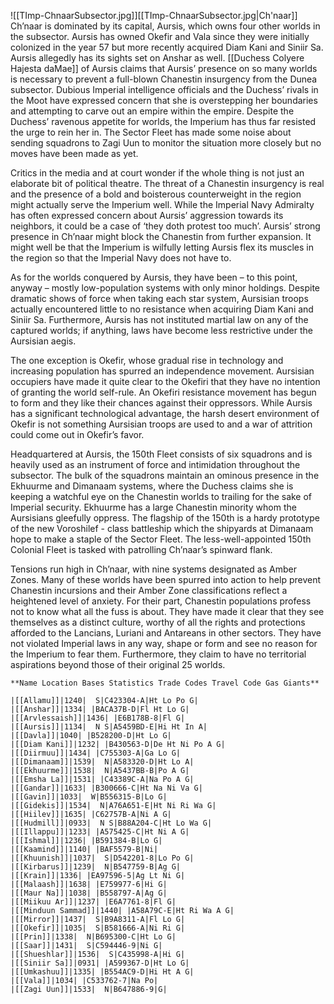 ![[TImp-ChnaarSubsector.jpg]][[TImp-ChnaarSubsector.jpg|Ch'naar]]
Ch’naar is dominated by its capital, Aursis, which owns four other worlds in the subsector. Aursis has owned Okefir and Vala since they were initially colonized in the year 57 but more recently acquired Diam Kani and Siniir Sa. Aursis allegedly has its sights set on Anshar as well. [[Duchess Colyere Hajesta daMae]] of Aursis claims that Aursis’ presence on so many worlds is necessary to prevent a full-blown Chanestin insurgency from the Dunea subsector. Dubious Imperial intelligence officials and the Duchess’ rivals in the Moot have expressed concern that she is overstepping her boundaries and attempting to carve out an empire within the empire. Despite the Duchess’ ravenous appetite for worlds, the Imperium has thus far resisted the urge to rein her in. The Sector Fleet has made some noise about sending squadrons to Zagi Uun to monitor the situation more closely but no moves have been made as yet.

Critics in the media and at court wonder if the whole thing is not just an elaborate bit of political theatre. The threat of a Chanestin insurgency is real and the presence of a bold and boisterous counterweight in the region might actually serve the Imperium well. While the Imperial Navy Admiralty has often expressed concern about Aursis’ aggression towards its neighbors, it could be a case of ‘they doth protest too much’. Aursis’ strong presence in Ch’naar might block the Chanestin from further expansion. It might well be that the Imperium is wilfully letting Aursis flex its muscles in the region so that the Imperial Navy does not have to.

As for the worlds conquered by Aursis, they have been – to this point, anyway – mostly low-population systems with only minor holdings. Despite dramatic shows of force when taking each star system, Aursisian troops actually encountered little to no resistance when acquiring Diam Kani and Siniir Sa. Furthermore, Aursis has not instituted martial law on any of the captured worlds; if anything, laws have become less restrictive under the Aursisian aegis.

The one exception is Okefir, whose gradual rise in technology and increasing population has spurred an independence movement. Aursisian occupiers have made it quite clear to the Okefiri that they have no intention of granting the world self-rule. An Okefiri resistance movement has begun to form and they like their chances against their oppressors. While Aursis has a significant technological advantage, the harsh desert environment of Okefir is not something Aursisian troops are used to and a war of attrition could come out in Okefir’s favor.

Headquartered at Aursis, the 150th Fleet consists of six squadrons and is heavily used as an instrument of force and intimidation throughout the subsector. The bulk of the squadrons maintain an ominous presence in the Ekhuurme and Dimanaam systems, where the Duchess claims she is keeping a watchful eye on the Chanestin worlds to trailing for the sake of Imperial security. Ekhuurme has a large Chanestin minority whom the Aursisians gleefully oppress. The flagship of the 150th is a hardy prototype of the new Voroshilef - class battleship which the shipyards at Dimanaam hope to make a staple of the Sector Fleet. The less-well-appointed 150th Colonial Fleet is tasked with patrolling Ch’naar’s spinward flank.

Tensions run high in Ch’naar, with nine systems designated as Amber Zones. Many of these worlds have been spurred into action to help prevent Chanestin incursions and their Amber Zone classifications reflect a heightened level of anxiety. For their part, Chanestin populations profess not to know what all the fuss is about. They have made it clear that they see themselves as a distinct culture, worthy of all the rights and protections afforded to the Lancians, Luriani and Antareans in other sectors. They have not violated Imperial laws in any way, shape or form and see no reason for the Imperium to fear them. Furthermore, they claim to have no territorial aspirations beyond those of their original 25 worlds.

```
**Name Location Bases Statistics Trade Codes Travel Code Gas Giants**

|[[Allamu]]|1240|  S|C423304-A|Ht Lo Po G|
|[[Anshar]]|1334| |BACA37B-D|Fl Ht Lo G|
|[[Arvlessaish]]|1436| |E6B178B-8|Fl G|
|[[Aursis]]|1134|  N S|A5459BD-E|Hi Ht In A|
|[[Davla]]|1040| |B528200-D|Ht Lo G|
|[[Diam Kani]]|1232| |B430563-D|De Ht Ni Po A G|
|[[Diirmuu]]|1434| |C755303-A|Ga Lo G|
|[[Dimanaam]]|1539|  N|A583320-D|Ht Lo A|
|[[Ekhuurme]]|1538|  N|A5437BB-B|Po A G|
|[[Emsha La]]|1531| |C43389C-A|Na Po A G|
|[[Gandar]]|1633| |B300666-C|Ht Na Ni Va G|
|[[Gavin]]|1033|  W|B556315-B|Lo G|
|[[Gidekis]]|1534|  N|A76A651-E|Ht Ni Ri Wa G|
|[[Hiilev]]|1635| |C62757B-A|Ni A G|
|[[Hudmill]]|0933|  N S|B88A204-C|Ht Lo Wa G|
|[[Illappu]]|1233| |A575425-C|Ht Ni A G|
|[[Ishmal]]|1236| |B591384-B|Lo G|
|[[Kaamind]]|1140| |BAF5579-B|Ni|
|[[Khuunish]]|1037|  S|D542201-8|Lo Po G|
|[[Kirbarus]]|1239|  N|B547759-B|Ag G|
|[[Krain]]|1336| |EA97596-5|Ag Lt Ni G|
|[[Malaash]]|1638| |E759977-6|Hi G|
|[[Maur Na]]|1038| |B558797-A|Ag G|
|[[Miikuu Ar]]|1237| |E6A7761-8|Fl G|
|[[Minduun Sammad]]|1440| |A58A79C-E|Ht Ri Wa A G|
|[[Mirror]]|1437|  S|B9A8311-A|Fl Lo G|
|[[Okefir]]|1035|  S|B581666-A|Ni Ri G|
|[[Prin]]|1338|  N|B695300-C|Ht Lo G|
|[[Saar]]|1431|  S|C594446-9|Ni G|
|[[Shueshlar]]|1536|  S|C435998-A|Hi G|
|[[Siniir Sa]]|0931| |A599367-D|Ht Lo G|
|[[Umkashuu]]|1335| |B554AC9-D|Hi Ht A G|
|[[Vala]]|1034| |C533762-7|Na Po|
|[[Zagi Uun]]|1533|  N|B647886-9|G|
